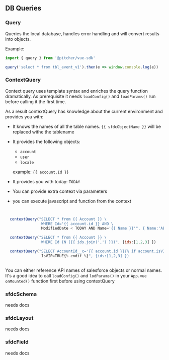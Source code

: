 

## DB Queries



### Query
Queries the local database, handles error handling and will convert results into objects.

Example:

```javascript
import { query } from '@pitcher/vue-sdk'

query('select * from tbl_event_v1').then(e => window.console.log(e))
```


### ContextQuery

Context query uses template syntax and enriches the query function dramatically. 
As prerequisite it needs `loadConfig()` and `loadParams()` run before calling it the first time.

As a result contextQuery has knowledge about the current environment and provides you with:

- It knows the names of all the table names. `{{ sfdcObjectName }}` will be replaced withe the tablename
- It provides the following objects:
    - `account`
    - `user`
    - `locale`
     
  example: `{{ account.Id }}`
- It provides you with today: `TODAY`
- You can provide extra context via parameters
- you can execute javascript and function from the context


```javascript


  contextQuery("SELECT * from {{ Account }} \
                WHERE Id='{{ account.id }} AND \    
                ModifiedDate < TODAY AND Name='{{ Name }}'", { Name:'ABCDEF1234' })

  contextQuery("SELECT * from {{ Account }} \
                WHERE Id IN ({{ ids.join(',') }})", {ids:[1,2,3] })

  contextQuery("SELECT AccountId__c='{{ account.id }}{% if account.isVIP %} AND \  
                IsVIP=TRUE{% endif %}", {ids:[1,2,3] })
  

```

You can either reference API names of salesforce objects or normal names.
It's a good idea to call `loadConfig()` and `lodParams()` in your `App.vue onMounted()` function first before using contextQuery


### sfdcSchema

needs docs

### sfdcLayout

needs docs

### sfdcField

needs docs
